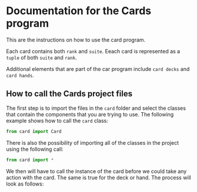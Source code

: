 # Documentation for the Cards program

This are the instructions on how to use the card program.

Each card contains both `rank` and `suite`.
Eeach card is represented as a `tuple` of both `suite` and `rank`.

Additional elements that are part of the car program include `card decks` and `card hands`.

## How to call the Cards project files

The first step is to import the files in the `card` folder and select the classes that contain the components that you are trying to use. The following example shows how to call the `card` class:

```python
from card import Card
```

There is also the possibility of importing all of the classes in the project using the following call:

```python
from card import *
```

We then will have to call the instance of the card before we could take any action with the card. The same is true for the deck or hand. The process will look as follows:

